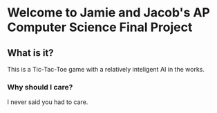 # Welcome to Jamie and Jacob's AP Computer Science Final Project

## What is it?
This is a Tic-Tac-Toe game with a relatively inteligent AI in the works.

### Why should I care?
I never said you had to care.
